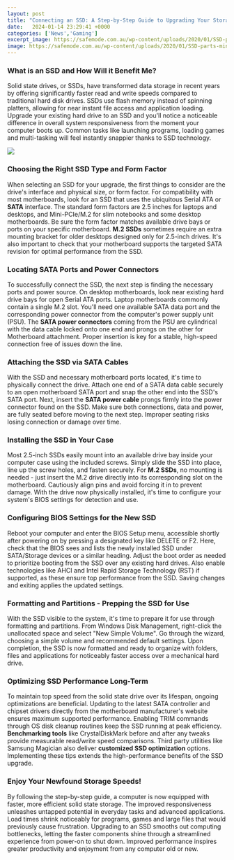 ```yaml
---
layout: post
title: "Connecting an SSD: A Step-by-Step Guide to Upgrading Your Storage for Smoother Computing"
date:   2024-01-14 23:29:41 +0000
categories: ['News','Gaming']
excerpt_image: https://safemode.com.au/wp-content/uploads/2020/01/SSD-parts-min-800x645.png
image: https://safemode.com.au/wp-content/uploads/2020/01/SSD-parts-min-800x645.png
---
```


### What is an SSD and How Will it Benefit Me?
Solid state drives, or SSDs, have transformed data storage in recent years by offering significantly faster read and write speeds compared to traditional hard disk drives. SSDs use flash memory instead of spinning platters, allowing for near instant file access and application loading. Upgrade your existing hard drive to an SSD and you'll notice a noticeable difference in overall system responsiveness from the moment your computer boots up. Common tasks like launching programs, loading games and multi-tasking will feel instantly snappier thanks to SSD technology.

![](https://safemode.com.au/wp-content/uploads/2020/01/SSD-parts-min-800x645.png)
### Choosing the Right SSD Type and Form Factor
When selecting an SSD for your upgrade, the first things to consider are the drive's interface and physical size, or form factor. For compatibility with most motherboards, look for an SSD that uses the ubiquitous Serial ATA or **SATA** interface. The standard form factors are 2.5 inches for laptops and desktops, and Mini-PCIe/M.2 for slim notebooks and some desktop motherboards. Be sure the form factor matches available drive bays or ports on your specific motherboard. **M.2 SSDs** sometimes require an extra mounting bracket for older desktops designed only for 2.5-inch drives. It's also important to check that your motherboard supports the targeted SATA revision for optimal performance from the SSD.
### Locating SATA Ports and Power Connectors
To successfully connect the SSD, the next step is finding the necessary ports and power source. On desktop motherboards, look near existing hard drive bays for open Serial ATA ports. Laptop motherboards commonly contain a single M.2 slot. You'll need one available SATA data port and the corresponding power connector from the computer's power supply unit (PSU). The **SATA power connectors** coming from the PSU are cylindrical with the data cable locked onto one end and prongs on the other for Motherboard attachment. Proper insertion is key for a stable, high-speed connection free of issues down the line. 
### Attaching the SSD via SATA Cables
With the SSD and necessary motherboard ports located, it's time to physically connect the drive. Attach one end of a SATA data cable securely to an open motherboard SATA port and snap the other end into the SSD's SATA port. Next, insert the **SATA power cable** prongs firmly into the power connector found on the SSD. Make sure both connections, data and power, are fully seated before moving to the next step. Improper seating risks losing connection or damage over time.
### Installing the SSD in Your Case 
Most 2.5-inch SSDs easily mount into an available drive bay inside your computer case using the included screws. Simply slide the SSD into place, line up the screw holes, and fasten securely. For **M.2 SSDs**, no mounting is needed - just insert the M.2 drive directly into its corresponding slot on the motherboard. Cautiously align pins and avoid forcing it in to prevent damage. With the drive now physically installed, it's time to configure your system's BIOS settings for detection and use.
### Configuring BIOS Settings for the New SSD
Reboot your computer and enter the BIOS Setup menu, accessible shortly after powering on by pressing a designated key like DELETE or F2. Here, check that the BIOS sees and lists the newly installed SSD under SATA/Storage devices or a similar heading. Adjust the boot order as needed to prioritize booting from the SSD over any existing hard drives. Also enable technologies like AHCI and Intel Rapid Storage Technology (RST) if supported, as these ensure top performance from the SSD. Saving changes and exiting applies the updated settings.
### Formatting and Partitions - Prepping the SSD for Use  
With the SSD visible to the system, it's time to prepare it for use through formatting and partitions. From Windows Disk Management, right-click the unallocated space and select "New Simple Volume". Go through the wizard, choosing a simple volume and recommended default settings. Upon completion, the SSD is now formatted and ready to organize with folders, files and applications for noticeably faster access over a mechanical hard drive.
### Optimizing SSD Performance Long-Term
To maintain top speed from the solid state drive over its lifespan, ongoing optimizations are beneficial. Updating to the latest SATA controller and chipset drivers directly from the motherboard manufacturer's website ensures maximum supported performance. Enabling TRIM commands through OS disk cleanup routines keep the SSD running at peak efficiency. **Benchmarking tools** like CrystalDiskMark before and after any tweaks provide measurable read/write speed comparisons. Third party utilities like Samsung Magician also deliver **customized SSD optimization** options. Implementing these tips extends the high-performance benefits of the SSD upgrade.
### Enjoy Your Newfound Storage Speeds!
By following the step-by-step guide, a computer is now equipped with faster, more efficient solid state storage. The improved responsiveness unleashes untapped potential in everyday tasks and advanced applications. Load times shrink noticeably for programs, games and large files that would previously cause frustration. Upgrading to an SSD smooths out computing bottlenecks, letting the faster components shine through a streamlined experience from power-on to shut down. Improved performance inspires greater productivity and enjoyment from any computer old or new.